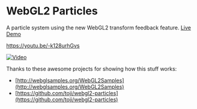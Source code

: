 # WebGL2 Particles

A particle system using the new WebGL2 transform feedback feature.
[Live Demo](https://pwambach.github.io/webgl2-particles)

https://youtu.be/-k128urhGvs

[![Video](https://img.youtube.com/vi/-k128urhGvs)](https://www.youtube.com/watch?v=-k128urhGvs)



Thanks to these awesome projects for showing how this stuff works:
* [http://webglsamples.org/WebGL2Samples](http://webglsamples.org/WebGL2Samples)
* [https://github.com/toji/webgl2-particles](https://github.com/toji/webgl2-particles)
